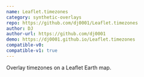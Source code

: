 ```yaml
---
name: Leaflet.timezones
category: synthetic-overlays
repo: https://github.com/dj0001/Leaflet.timezones
author: DJ
author-url: https://github.com/dj0001
demo: https://dj0001.github.io/Leaflet.timezones
compatible-v0:
compatible-v1: true
---
```


Overlay timezones on a Leaflet Earth map.
